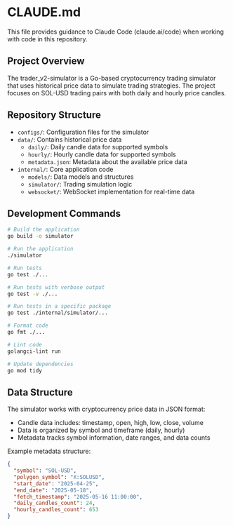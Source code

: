 # CLAUDE.md

This file provides guidance to Claude Code (claude.ai/code) when working with code in this repository.

## Project Overview

The trader_v2-simulator is a Go-based cryptocurrency trading simulator that uses historical price data to simulate trading strategies. The project focuses on SOL-USD trading pairs with both daily and hourly price candles.

## Repository Structure

- `configs/`: Configuration files for the simulator
- `data/`: Contains historical price data
  - `daily/`: Daily candle data for supported symbols
  - `hourly/`: Hourly candle data for supported symbols
  - `metadata.json`: Metadata about the available price data
- `internal/`: Core application code
  - `models/`: Data models and structures
  - `simulator/`: Trading simulation logic
  - `websocket/`: WebSocket implementation for real-time data

## Development Commands

```bash
# Build the application
go build -o simulator

# Run the application
./simulator

# Run tests
go test ./...

# Run tests with verbose output
go test -v ./...

# Run tests in a specific package
go test ./internal/simulator/...

# Format code
go fmt ./...

# Lint code
golangci-lint run

# Update dependencies
go mod tidy
```

## Data Structure

The simulator works with cryptocurrency price data in JSON format:

- Candle data includes: timestamp, open, high, low, close, volume
- Data is organized by symbol and timeframe (daily, hourly)
- Metadata tracks symbol information, date ranges, and data counts

Example metadata structure:
```json
{
  "symbol": "SOL-USD",
  "polygon_symbol": "X:SOLUSD",
  "start_date": "2025-04-25",
  "end_date": "2025-05-18",
  "fetch_timestamp": "2025-05-16 11:00:00",
  "daily_candles_count": 24,
  "hourly_candles_count": 653
}
```